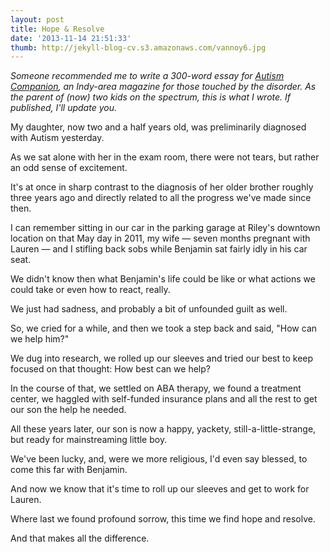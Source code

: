 ```yaml
---
layout: post
title: Hope & Resolve
date: '2013-11-14 21:51:33'
thumb: http://jekyll-blog-cv.s3.amazonaws.com/vannoy6.jpg
---
```


_Someone recommended me to write a 300-word essay for [Autism Companion](http://autismcompanion.com), an Indy-area magazine for those touched by the disorder. As the parent of (now) two kids on the spectrum, this is what I wrote. If published, I'll update you._

My daughter, now two and a half years old, was preliminarily diagnosed with Autism yesterday.

As we sat alone with her in the exam room, there were not tears, but rather an odd sense of excitement.

It's at once in sharp contrast to the diagnosis of her older brother roughly three years ago and directly related to all the progress we've made since then.

I can remember sitting in our car in the parking garage at Riley's downtown location on that May day in 2011, my wife — seven months pregnant with Lauren — and I stifling back sobs while Benjamin sat fairly idly in his car seat.

We didn't know then what Benjamin's life could be like or what actions we could take or even how to react, really.

We just had sadness, and probably a bit of unfounded guilt as well.

So, we cried for a while, and then we took a step back and said, "How can we help him?"

We dug into research, we rolled up our sleeves and tried our best to keep focused on that thought: How best can we help?

In the course of that, we settled on ABA therapy, we found a treatment center, we haggled with self-funded insurance plans and all the rest to get our son the help he needed.

All these years later, our son is now a happy, yackety, still-a-little-strange, but ready for mainstreaming little boy.

We've been lucky, and, were we more religious, I'd even say blessed, to come this far with Benjamin.

And now we know that it's time to roll up our sleeves and get to work for Lauren.

Where last we found profound sorrow, this time we find hope and resolve.

And that makes all the difference.
